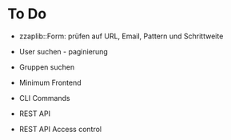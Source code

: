 To Do
=====

- zzaplib::Form: prüfen auf URL, Email, Pattern und Schrittweite

- User suchen - paginierung
- Gruppen suchen
- Minimum Frontend
- CLI Commands
- REST API
- REST API Access control

